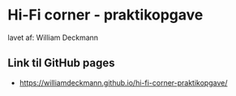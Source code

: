 # Hi-Fi corner - praktikopgave

lavet af: William Deckmann


## Link til GitHub pages

- https://williamdeckmann.github.io/hi-fi-corner-praktikopgave/